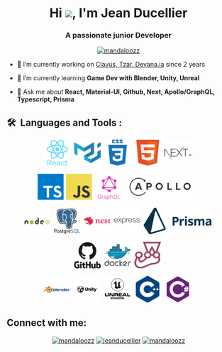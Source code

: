 <h1 align="center">Hi <img src="https://media.giphy.com/media/hvRJCLFzcasrR4ia7z/giphy.gif" width="40">, I'm Jean Ducellier</h1>
<h3 align="center">A passionate junior Developer</h3>

<p align="center"> <a href="https://twitter.com/mandaloozz" target="blank"><img src="https://img.shields.io/twitter/follow/mandaloozz?logo=twitter&style=for-the-badge" alt="mandaloozz" /></a> </p>

- 🔭 I’m currently working on [Clavus, Tzar, Devana.ia](https://www.scriptor-artis.com/) since 2 years

- 🌱 I’m currently learning **Game Dev with Blender, Unity, Unreal**

- 💬 Ask me about **React, Material-UI, Github, Next, Apollo/GraphQL, Typescript, Prisma**

 ## 🛠 &nbsp;Languages and Tools :

<p align="center">
<img src="https://github.com/devicons/devicon/blob/master/icons/react/react-original-wordmark.svg" title="React" alt="React"  height="60"/>&nbsp;
<img src="https://github.com/devicons/devicon/blob/master/icons/materialui/materialui-original.svg" title="Material UI" alt="Material UI"  height="60"/>&nbsp;
<img src="https://github.com/devicons/devicon/blob/master/icons/css3/css3-plain-wordmark.svg"  title="CSS3" alt="CSS"  height="60"/>&nbsp;
<img src="https://github.com/devicons/devicon/blob/master/icons/html5/html5-original.svg" title="HTML5" alt="HTML"  height="60"/>&nbsp;
<img src="https://github.com/devicons/devicon/blob/master/icons/nextjs/nextjs-original-wordmark.svg" title="NextJS" alt="NextJS"  height="60">&nbsp;
</p>

 <p align="center">
<img src="https://github.com/devicons/devicon/blob/master/icons/typescript/typescript-original.svg" title="TypeScript" alt="Typescript"  height="60">
<img src="https://github.com/devicons/devicon/blob/master/icons/javascript/javascript-original.svg" title="JavaScript" alt="JavaScript"  height="60"/>&nbsp;
<img src="https://github.com/devicons/devicon/blob/master/icons/graphql/graphql-plain-wordmark.svg" title="GraphQL" alt="GraphQL"  height="60">
<img src="/logo/apollologo.svg" title="Apollo" alt="Apollo"  height="60"/>&nbsp;

</p>
<p align="center">
<img src="https://github.com/devicons/devicon/blob/master/icons/nodejs/nodejs-original-wordmark.svg" title="NodeJS" alt="NodeJS"  height="60"/>&nbsp;
<img src="https://github.com/devicons/devicon/blob/master/icons/postgresql/postgresql-original-wordmark.svg" title="PostgreSQL" alt="PostgreSQL"  height="60"/>&nbsp;
<img src="https://github.com/devicons/devicon/blob/master/icons/nestjs/nestjs-plain-wordmark.svg" title="NestJS" alt="NestJS"  height="60"/>&nbsp;
<img src="https://github.com/devicons/devicon/blob/master/icons/express/express-original-wordmark.svg" title="ExpressJS" alt="ExpressJS"  height="60"/>&nbsp;
<img src="/logo/prisma-2.svg" title="Prisma" alt="Prisma"  height="60"/>&nbsp;
 </p>

<p align="center"> 
<img src="https://github.com/devicons/devicon/blob/master/icons/github/github-original-wordmark.svg" title="GitHub" alt="GitHub" height="60"/>&nbsp;
<img src="https://github.com/devicons/devicon/blob/master/icons/docker/docker-original-wordmark.svg" title="Docker" alt="Docker" height="60"/>&nbsp;
<img src="https://github.com/devicons/devicon/blob/master/icons/jest/jest-plain.svg" title="Jest" alt="Jest" height="60"/>&nbsp;
</p>

<p align="center">
<img src="https://github.com/devicons/devicon/blob/master/icons/blender/blender-original-wordmark.svg" title="Blender" alt="Blender" height="60"/>&nbsp;
<img src="https://github.com/devicons/devicon/blob/master/icons/unity/unity-original-wordmark.svg" title="Unity" alt="Unity" height="60"/>&nbsp;
<img src="https://github.com/devicons/devicon/blob/master/icons/unrealengine/unrealengine-original-wordmark.svg" title="Unreal Engine" alt="Unreal Engine" height="60"/>&nbsp;
<img src="https://github.com/devicons/devicon/blob/master/icons/cplusplus/cplusplus-plain.svg" title="C++" alt="C++" height="60"/>&nbsp;
<img src="https://github.com/devicons/devicon/blob/master/icons/csharp/csharp-plain.svg" title="C#" alt="C#" height="60"/>&nbsp;
</p>

## Connect with me:
<p align="center">
<a href="https://twitter.com/mandaloozz" target="blank"><img align="center" src="https://raw.githubusercontent.com/codemaker2015/github-profile-readme-generator/master/src/images/icons/Social/twitter.svg" alt="mandaloozz" height="30" width="40" /></a>
<a href="https://linkedin.com/in/jeanducellier" target="blank"><img align="center" src="https://raw.githubusercontent.com/codemaker2015/github-profile-readme-generator/master/src/images/icons/Social/linked-in-alt.svg" alt="jeanducellier" height="30" width="40" /></a>
<a href="https://instagram.com/mandaloozz" target="blank"><img align="center" src="https://raw.githubusercontent.com/codemaker2015/github-profile-readme-generator/master/src/images/icons/Social/instagram.svg" alt="mandaloozz" height="30" width="40" /></a>
</p>

